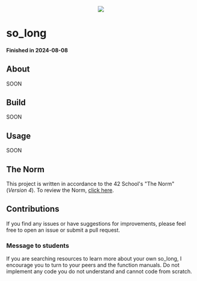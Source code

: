 <p align="center">
	<img src="https://img.shields.io/github/last-commit/marianaobmorais/so_long?color=%2312bab9&style=flat-square"/>
</p>

# so_long

#### Finished in 2024-08-08

## About

SOON

## Build

SOON

## Usage

SOON

## The Norm

This project is written in accordance to the 42 School's "The Norm" (_Version 4_). To review the Norm, [click here](https://github.com/42School/norminette/blob/master/pdf/en.norm.pdf).

## Contributions

If you find any issues or have suggestions for improvements, please feel free to open an issue or submit a pull request.

### Message to students

If you are searching resources to learn more about your own so_long, I encourage you to turn to your peers and the function manuals. Do not implement any code you do not understand and cannot code from scratch.
